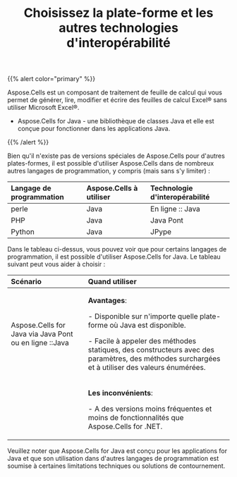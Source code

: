 ﻿---
title: Choisissez la plate-forme et les autres technologies d'interopérabilité
type: docs
weight: 10
url: /fr/java/choose-the-platform-and-other-interoperability-technology/
---
{{% alert color="primary" %}} 

 Aspose.Cells est un composant de traitement de feuille de calcul qui vous permet de générer, lire, modifier et écrire des feuilles de calcul Excel® sans utiliser Microsoft Excel®.

- Aspose.Cells for Java - une bibliothèque de classes Java et elle est conçue pour fonctionner dans les applications Java.

{{% /alert %}} 

 Bien qu'il n'existe pas de versions spéciales de Aspose.Cells pour d'autres plates-formes, il est possible d'utiliser Aspose.Cells dans de nombreux autres langages de programmation, y compris (mais sans s'y limiter) :

|**Langage de programmation** |**Aspose.Cells à utiliser** |**Technologie d'interopérabilité** |
|:- |:- |:- |
| perle|Java | En ligne :: Java|
| PHP|Java |Java Pont|
|Python |Java | JPype|
 Dans le tableau ci-dessus, vous pouvez voir que pour certains langages de programmation, il est possible d'utiliser Aspose.Cells for Java. Le tableau suivant peut vous aider à choisir :

|**Scénario** |**Quand utiliser** |
|:- |:- |
| Aspose.Cells for Java via Java Pont ou en ligne ::Java|<p>**Avantages**:</p><p>- Disponible sur n'importe quelle plate-forme où Java est disponible.</p><p>- Facile à appeler des méthodes statiques, des constructeurs avec des paramètres, des méthodes surchargées et à utiliser des valeurs énumérées.</p>|
||<p>**Les inconvénients**: </p><p>- A des versions moins fréquentes et moins de fonctionnalités que Aspose.Cells for .NET.</p>|
 Veuillez noter que Aspose.Cells for Java est conçu pour les applications for Java et que son utilisation dans d'autres langages de programmation est soumise à certaines limitations techniques ou solutions de contournement.
